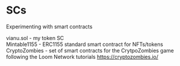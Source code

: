 # SCs
Experimenting with smart contracts

vianu.sol - my token SC <br> Mintable1155 - ERC1155 standard smart contract for NFTs/tokens <br> CryptoZombies - set of smart contracts for the CrytpoZombies game following the Loom Network tutorials https://cryptozombies.io/
